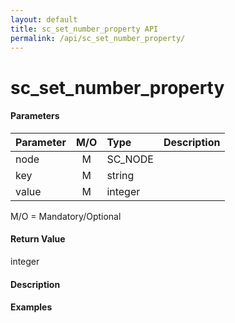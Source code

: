 ```yaml
---
layout: default
title: sc_set_number_property API
permalink: /api/sc_set_number_property/
---
```



sc_set_number_property
======================

#### Parameters ####

| Parameter | M/O | Type | Description |
|:----------|:---:|:-----|:------------|
| node | M | SC_NODE | |
| key | M | string | |
| value | M | integer | |

M/O = Mandatory/Optional

#### Return Value ####

integer

#### Description ####

#### Examples ####
